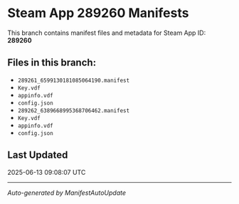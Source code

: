 # Steam App 289260 Manifests

This branch contains manifest files and metadata for Steam App ID: **289260**

## Files in this branch:
- `289261_6599130181085064190.manifest`
- `Key.vdf`
- `appinfo.vdf`
- `config.json`
- `289262_6389668995368706462.manifest`
- `Key.vdf`
- `appinfo.vdf`
- `config.json`

## Last Updated
2025-06-13 09:08:07 UTC

---
*Auto-generated by ManifestAutoUpdate*
